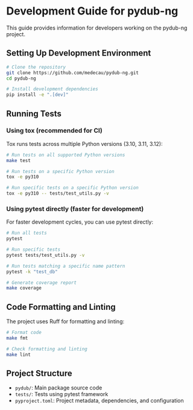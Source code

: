# Development Guide for pydub-ng

This guide provides information for developers working on the pydub-ng project.

## Setting Up Development Environment

```bash
# Clone the repository
git clone https://github.com/medecau/pydub-ng.git
cd pydub-ng

# Install development dependencies
pip install -e ".[dev]"
```

## Running Tests

### Using tox (recommended for CI)

Tox runs tests across multiple Python versions (3.10, 3.11, 3.12):

```bash
# Run tests on all supported Python versions
make test

# Run tests on a specific Python version
tox -e py310

# Run specific tests on a specific Python version
tox -e py310 -- tests/test_utils.py -v
```

### Using pytest directly (faster for development)

For faster development cycles, you can use pytest directly:

```bash
# Run all tests
pytest

# Run specific tests
pytest tests/test_utils.py -v

# Run tests matching a specific name pattern
pytest -k "test_db"

# Generate coverage report
make coverage
```

## Code Formatting and Linting

The project uses Ruff for formatting and linting:

```bash
# Format code
make fmt

# Check formatting and linting
make lint
```

## Project Structure

- `pydub/`: Main package source code
- `tests/`: Tests using pytest framework
- `pyproject.toml`: Project metadata, dependencies, and configuration